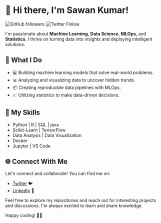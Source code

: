 # 👋 Hi there, I'm Sawan Kumar!

![GitHub followers](https://img.shields.io/github/followers/sawanjr?label=Follow&style=social)
![Twitter Follow](https://img.shields.io/twitter/follow/sawankumarj?style=social)

I'm passionate about **Machine Learning**, **Data Science**, **MLOps**, and **Statistics**. I thrive on turning data into insights and deploying intelligent solutions.

## 🚀 What I Do

- 💻 Building machine learning models that solve real-world problems.
- 📊 Analyzing and visualizing data to uncover hidden trends.
- 📦 Creating reproducible data pipelines with MLOps.
- 📈 Utilizing statistics to make data-driven decisions.

## 🌱 My Skills

- Python | R | SQL | java
- Scikit-Learn | TensorFlow 
- Data Analysis | Data Visualization
- Docker 
- Jupyter | VS Code

## 🌐 Connect With Me

Let's connect and collaborate! You can find me on:

- [Twitter](https://twitter.com/sawankumarj) 🐦
- [LinkedIn]([https://www.linkedin.com/in/sawan-kumar/]) 💼

Feel free to explore my repositories and reach out for interesting projects and discussions. I'm always excited to learn and share knowledge.

Happy coding! 👨‍💻
